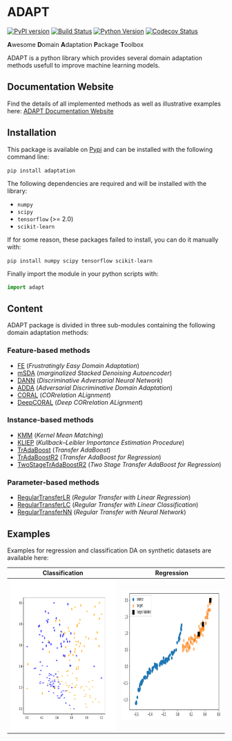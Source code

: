 # ADAPT

[![PyPI version](https://badge.fury.io/py/adaptation.svg)](https://pypi.org/project/adaptation)
[![Build Status](https://github.com/antoinedemathelin/adapt/workflows/build/badge.svg)](https://github.com/antoinedemathelin/adapt/actions)
[![Python Version](https://img.shields.io/badge/python-3.5%20|%203.6%20|%203.7-blue)](https://img.shields.io/badge/python-3.5%20|%203.6%20|%203.7-blue)
[![Codecov Status](https://codecov.io/gh/antoinedemathelin/adapt/branch/master/graph/badge.svg?token=IWQXMYGY2Q)](https://codecov.io/gh/antoinedemathelin/adapt)

**A**wesome **D**omain **A**daptation **P**ackage **T**oolbox

ADAPT is a python library which provides several domain adaptation methods usefull to improve machine learning models.

## Documentation Website

Find the details of all implemented methods as well as illustrative examples here: [ADAPT Documentation Website](https://antoinedemathelin.github.io/adapt/_build/html/index.html)

## Installation

This package is available on [Pypi](https://pypi.org/project/adaptation) and can be installed with the following command line:

`pip install adaptation`

The following dependencies are required and will be installed with the library:
- `numpy`
- `scipy`
- `tensorflow` (>= 2.0)
- `scikit-learn`

If for some reason, these packages failed to install, you can do it manually with:

`pip install numpy scipy tensorflow scikit-learn`

Finally import the module in your python scripts with:

```python
import adapt
```

## Content

ADAPT package is divided in three sub-modules containing the following domain adaptation methods:

### Feature-based methods

- [FE](https://antoinedemathelin.github.io/adapt/_build/html/generated/adapt.feature_based.FE.html) (*Frustratingly Easy Domain Adaptation*)
- [mSDA](https://antoinedemathelin.github.io/adapt/_build/html/generated/adapt.feature_based.mSDA.html) (*marginalized Stacked Denoising Autoencoder*)
- [DANN](https://antoinedemathelin.github.io/adapt/_build/html/generated/adapt.feature_based.DANN.html) (*Discriminative Adversarial Neural Network*)
- [ADDA](https://antoinedemathelin.github.io/adapt/_build/html/generated/adapt.feature_based.ADDA.html) (*Adversarial Discriminative Domain Adaptation*)
- [CORAL](https://antoinedemathelin.github.io/adapt/_build/html/generated/adapt.feature_based.CORAL.html) (*CORrelation ALignment*)
- [DeepCORAL](https://antoinedemathelin.github.io/adapt/_build/html/generated/adapt.feature_based.DeepCORAL.html) (*Deep CORrelation ALignment*)

### Instance-based methods

- [KMM](https://antoinedemathelin.github.io/adapt/_build/html/generated/adapt.instance_based.KMM.html) (*Kernel Mean Matching*)
- [KLIEP](https://antoinedemathelin.github.io/adapt/_build/html/generated/adapt.instance_based.KLIEP.html) (*Kullback–Leibler Importance Estimation Procedure*)
- [TrAdaBoost](https://antoinedemathelin.github.io/adapt/_build/html/generated/adapt.instance_based.TrAdaBoost.html) (*Transfer AdaBoost*)
- [TrAdaBoostR2](https://antoinedemathelin.github.io/adapt/_build/html/generated/adapt.instance_based.TrAdaBoostR2.html) (*Transfer AdaBoost for Regression*)
- [TwoStageTrAdaBoostR2](https://antoinedemathelin.github.io/adapt/_build/html/generated/adapt.instance_based.TwoStageTrAdaBoostR2.html) (*Two Stage Transfer AdaBoost for Regression*)

### Parameter-based methods

- [RegularTransferLR](https://antoinedemathelin.github.io/adapt/_build/html/generated/adapt.parameter_based.RegularTransferLR.html) (*Regular Transfer with Linear Regression*)
- [RegularTransferLC](https://antoinedemathelin.github.io/adapt/_build/html/generated/adapt.parameter_based.RegularTransferLC.html) (*Regular Transfer with Linear Classification*)
- [RegularTransferNN](https://antoinedemathelin.github.io/adapt/_build/html/generated/adapt.parameter_based.RegularTransferNN.html) (*Regular Transfer with Neural Network*)


## Examples

Examples for regression and classification DA on synthetic datasets are available here:

Classification | Regression         
:-------------------------:|:-------------------------:
[<img src="docs/_build/html/_static/images/classification_setup.png" width="600px" height="350px">](https://antoinedemathelin.github.io/adapt/_build/html/classification_example.html) | [<img src="docs/_build/html/_static/images/regression_setup.png" width="600px" height="300px">](https://antoinedemathelin.github.io/adapt/_build/html/regression_example.html)
